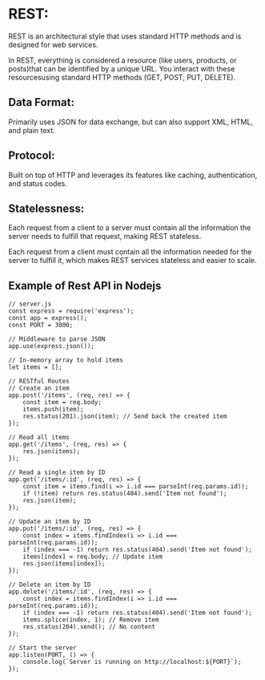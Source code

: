 # REST: 
REST is an architectural style that uses standard HTTP methods and is designed for web services.

In REST, everything is considered a resource (like users, products, or posts)that can be identified by a unique URL. You interact with these resourcesusing standard HTTP methods (GET, POST, PUT, DELETE).

## Data Format: 
Primarily uses JSON for data exchange, but can also support XML, HTML, and plain text.
## Protocol: 
Built on top of HTTP and leverages its features like caching, authentication, and status codes.
## Statelessness: 
Each request from a client to a server must contain all the information the server needs to fulfill that request, making REST stateless.

Each request from a client must contain all the information needed for the server to fulfill it, which makes REST services stateless and easier to scale.

## Example of Rest API in Nodejs
```
// server.js
const express = require('express');
const app = express();
const PORT = 3000;

// Middleware to parse JSON
app.use(express.json());

// In-memory array to hold items
let items = [];

// RESTful Routes
// Create an item
app.post('/items', (req, res) => {
    const item = req.body;
    items.push(item);
    res.status(201).json(item); // Send back the created item
});

// Read all items
app.get('/items', (req, res) => {
    res.json(items);
});

// Read a single item by ID
app.get('/items/:id', (req, res) => {
    const item = items.find(i => i.id === parseInt(req.params.id));
    if (!item) return res.status(404).send('Item not found');
    res.json(item);
});

// Update an item by ID
app.put('/items/:id', (req, res) => {
    const index = items.findIndex(i => i.id === parseInt(req.params.id));
    if (index === -1) return res.status(404).send('Item not found');
    items[index] = req.body; // Update item
    res.json(items[index]);
});

// Delete an item by ID
app.delete('/items/:id', (req, res) => {
    const index = items.findIndex(i => i.id === parseInt(req.params.id));
    if (index === -1) return res.status(404).send('Item not found');
    items.splice(index, 1); // Remove item
    res.status(204).send(); // No content
});

// Start the server
app.listen(PORT, () => {
    console.log(`Server is running on http://localhost:${PORT}`);
});
```
